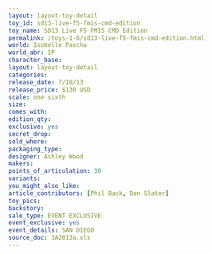 ```yaml
---
layout: layout-toy-detail 
toy_id: sd13-live-f5-fmis-cmd-edition
toy_name: SD13 Live F5 FMIS CMD Edition
permalink: /toys-1-6/sd13-live-f5-fmis-cmd-edition.html
world: Isobelle Pascha
world_abr: IP
character_base: 
layout: layout-toy-detail
categories: 
release_date: 7/18/13
release_price: $130 USD
scale: one sixth
size: 
comes_with: 
edition_qty: 
exclusive: yes
secret_drop: 
sold_where: 
packaging_type: 
designer: Ashley Wood
makers: 
points_of_articulation: 30
variants: 
you_might_also_like: 
article_contributors: [Phil Back, Don Slater]
toy_pics: 
backstory: 
sale_type: EVENT EXCLUSIVE
event_exclusive: yes
event_details: SAN DIEGO
source_doc: 3A2013a.xls
---
```

